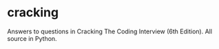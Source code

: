 # cracking

Answers to questions in Cracking The Coding Interview (6th Edition). All source in Python. 
